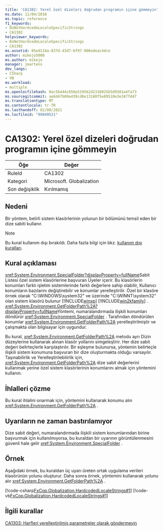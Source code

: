 ```yaml
---
title: 'CA1302: Yerel özel dizeleri doğrudan programın içine gömmeyin'
ms.date: 11/04/2016
ms.topic: reference
f1_keywords:
- DoNotHardcodeLocaleSpecificStrings
- CA1302
helpviewer_keywords:
- DoNotHardcodeLocaleSpecificStrings
- CA1302
ms.assetid: 05ed134a-837d-43d7-bf97-906edeac44ce
author: mikejo5000
ms.author: mikejo
manager: jmartens
dev_langs:
- CSharp
- VB
ms.workload:
- multiple
ms.openlocfilehash: 0ac5b444c650a519562d2310925b5d9381a4fa73
ms.sourcegitcommit: ae6d47b09a439cd0e13180f5e89510e3e347fd47
ms.translationtype: MT
ms.contentlocale: tr-TR
ms.lasthandoff: 02/08/2021
ms.locfileid: "99849521"
---
```

# <a name="ca1302-do-not-hardcode-locale-specific-strings"></a>CA1302: Yerel özel dizeleri doğrudan programın içine gömmeyin

|Öğe|Değer|
|-|-|
|RuleId|CA1302|
|Kategori|Microsoft. Globalization|
|Son değişiklik|Kırılmamış|

## <a name="cause"></a>Nedeni
Bir yöntem, belirli sistem klasörlerinin yolunun bir bölümünü temsil eden bir dize sabiti kullanır.

> [!NOTE]
> Bu kural kullanım dışı bırakıldı. Daha fazla bilgi için bkz. [kullanım dışı kuralları](fxcop-unported-deprecated-rules.md).

## <a name="rule-description"></a>Kural açıklaması
<xref:System.Environment.SpecialFolder?displayProperty=fullName>Sabit Listesi özel sistem klasörlerine başvuran Üyeler içerir. Bu klasörlerin konumları farklı işletim sistemlerinde farklı değerlere sahip olabilir, Kullanıcı konumların bazılarını değiştirebilir ve konumlar yerelleştirilir. Özel bir klasöre örnek olarak "C:\WINDOWS\system32" ve üzerinde "C:\WINNT\system32" olan sistem klasörü bulunur [!INCLUDE[winxp](../code-quality/includes/winxp_md.md)] [!INCLUDE[win2kfamily](../code-quality/includes/win2kfamily_md.md)] . <xref:System.Environment.GetFolderPath%2A?displayProperty=fullName>Yöntemi, numaralandırmada ilişkili konumları döndürür <xref:System.Environment.SpecialFolder> . Tarafından döndürülen konumlar <xref:System.Environment.GetFolderPath%2A> yerelleştirilmiştir ve çalışmakta olan bilgisayar için uygundur.

Bu kural, <xref:System.Environment.GetFolderPath%2A> metodu ayrı Dizin düzeylerine kullanarak alınan klasör yollarını simgeleştirir. Her dize sabit değeri belirteçlerle karşılaştırılır. Bir eşleşme bulunursa, yöntemin belirteçle ilişkili sistem konumuna başvuran bir dize oluşturmakta olduğu varsayılır. Taşınabilirlik ve Yerelleştirilebilirlik için, <xref:System.Environment.GetFolderPath%2A> dize sabit değerlerini kullanmak yerine özel sistem klasörlerinin konumlarını almak için yöntemini kullanın.

## <a name="how-to-fix-violations"></a>İhlalleri çözme
Bu kural ihlalini onarmak için, yöntemini kullanarak konumu alın <xref:System.Environment.GetFolderPath%2A> .

## <a name="when-to-suppress-warnings"></a>Uyarıların ne zaman bastırılamıyor
Dize sabit değeri, numaralandırmada ilişkili sistem konumlarından birine başvurmak için kullanılmıyorsa, bu kuraldan bir uyarının görüntülenmesini güvenli hale gelir <xref:System.Environment.SpecialFolder> .

## <a name="example"></a>Örnek
Aşağıdaki örnek, bu kuraldan üç uyarı üreten ortak uygulama verileri klasörünün yolunu oluşturur. Daha sonra örnek, yöntemini kullanarak yolunu alır <xref:System.Environment.GetFolderPath%2A> .

[!code-csharp[FxCop.Globalization.HardcodedLocaleStrings#1](../code-quality/codesnippet/CSharp/ca1302-do-not-hardcode-locale-specific-strings_1.cs)]
[!code-vb[FxCop.Globalization.HardcodedLocaleStrings#1](../code-quality/codesnippet/VisualBasic/ca1302-do-not-hardcode-locale-specific-strings_1.vb)]

## <a name="related-rules"></a>İlgili kurallar
[CA1303: Harfleri yerelleştirilmiş parametreler olarak göndermeyin](/dotnet/fundamentals/code-analysis/quality-rules/ca1303)

